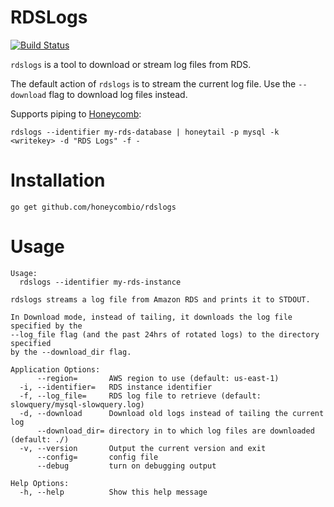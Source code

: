 # RDSLogs
[![Build Status](https://travis-ci.org/honeycombio/rdslogs.svg?branch=master)](https://travis-ci.org/honeycombio/rdslogs)

`rdslogs` is a tool to download or stream log files from RDS.

The default action of `rdslogs` is to stream the current log file. Use the
`--download` flag to download log files instead.

Supports piping to [Honeycomb](https://honeycomb.io):
```
rdslogs --identifier my-rds-database | honeytail -p mysql -k <writekey> -d "RDS Logs" -f -
```

# Installation

```
go get github.com/honeycombio/rdslogs
```

# Usage
```
Usage:
  rdslogs --identifier my-rds-instance

rdslogs streams a log file from Amazon RDS and prints it to STDOUT.

In Download mode, instead of tailing, it downloads the log file specified by the
--log_file flag (and the past 24hrs of rotated logs) to the directory specified
by the --download_dir flag.

Application Options:
      --region=       AWS region to use (default: us-east-1)
  -i, --identifier=   RDS instance identifier
  -f, --log_file=     RDS log file to retrieve (default: slowquery/mysql-slowquery.log)
  -d, --download      Download old logs instead of tailing the current log
      --download_dir= directory in to which log files are downloaded (default: ./)
  -v, --version       Output the current version and exit
      --config=       config file
      --debug         turn on debugging output

Help Options:
  -h, --help          Show this help message
```
